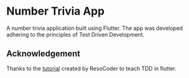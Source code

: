 # Number Trivia App

A number trivia application built using Flutter. The app was developed adhering to the principles of Test Driven Development.

## Acknowledgement
Thanks to the [tutorial](https://www.youtube.com/watch?v=KjE2IDphA_U&list=PLB6lc7nQ1n4iYGE_khpXRdJkJEp9WOech) created by ResoCoder to teach TDD in flutter. 
